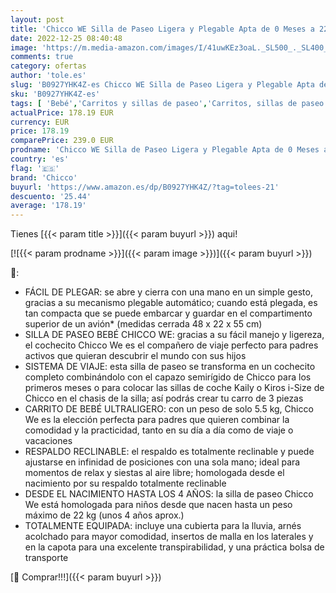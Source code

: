 ```yaml
---
layout: post
title: 'Chicco WE Silla de Paseo Ligera y Plegable Apta de 0 Meses a 22 Kg  Carro de Bebé de Viaje Reclinable con Posición para Dormir  Arnés Acolchado  Capota y Cubierta para Lluvia - Gris  Cool Grey '
date: 2022-12-25 08:40:48
image: 'https://m.media-amazon.com/images/I/41uwKEz3oaL._SL500_._SL400_.jpg'
comments: true
category: ofertas
author: 'tole.es'
slug: 'B0927YHK4Z-es Chicco WE Silla de Paseo Ligera y Plegable Apta de 0 Meses...'
sku: 'B0927YHK4Z-es'
tags: [ 'Bebé','Carritos y sillas de paseo','Carritos, sillas de paseo y accesorios','Sillas de paseo','bebé','chicco','🇪🇸', ]
actualPrice: 178.19 EUR
currency: EUR
price: 178.19
comparePrice: 239.0 EUR
prodname: 'Chicco WE Silla de Paseo Ligera y Plegable Apta de 0 Meses a 22 Kg  Carro de Bebé de Viaje Reclinable con Posición para Dormir  Arnés Acolchado  Capota y Cubierta para Lluvia - Gris  Cool Grey '
country: 'es'
flag: '🇪🇸'
brand: 'Chicco'
buyurl: 'https://www.amazon.es/dp/B0927YHK4Z/?tag=tolees-21'
descuento: '25.44'
average: '178.19'
---
```


Tienes [{{< param title >}}]({{< param buyurl >}}) aqui!

[![{{< param prodname >}}]({{< param image >}})]({{< param buyurl >}})

🔎:

- FÁCIL DE PLEGAR: se abre y cierra con una mano en un simple gesto, gracias a su mecanismo plegable automático; cuando está plegada, es tan compacta que se puede embarcar y guardar en el compartimento superior de un avión* (medidas cerrada 48 x 22 x 55 cm)
- SILLA DE PASEO BEBÉ CHICCO WE: gracias a su fácil manejo y ligereza, el cochecito Chicco We es el compañero de viaje perfecto para padres activos que quieran descubrir el mundo con sus hijos
- SISTEMA DE VIAJE: esta silla de paseo se transforma en un cochecito completo combinándolo con el capazo semirígido de Chicco para los primeros meses o para colocar las sillas de coche Kaily o Kiros i-Size de Chicco en el chasis de la silla; así podrás crear tu carro de 3 piezas
- CARRITO DE BEBÉ ULTRALIGERO: con un peso de solo 5.5 kg, Chicco We es la elección perfecta para padres que quieren combinar la comodidad y la practicidad, tanto en su día a día como de viaje o vacaciones
- RESPALDO RECLINABLE: el respaldo es totalmente reclinable y puede ajustarse en infinidad de posiciones con una sola mano; ideal para momentos de relax y siestas al aire libre; homologada desde el nacimiento por su respaldo totalmente reclinable
- DESDE EL NACIMIENTO HASTA LOS 4 AÑOS: la silla de paseo Chicco We está homologada para niños desde que nacen hasta un peso máximo de 22 kg (unos 4 años aprox.)
- TOTALMENTE EQUIPADA: incluye una cubierta para la lluvia, arnés acolchado para mayor comodidad, insertos de malla en los laterales y en la capota para una excelente transpirabilidad, y una práctica bolsa de transporte

[🛒 Comprar!!!]({{< param buyurl >}})
